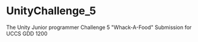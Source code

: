 # UnityChallenge_5
The Unity Junior programmer Challenge 5 "Whack-A-Food" Submission for UCCS GDD 1200

